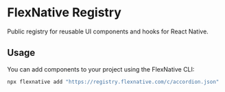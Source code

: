 # FlexNative Registry

Public registry for reusable UI components and hooks for React Native.

## Usage

You can add components to your project using the FlexNative CLI:

```bash
npx flexnative add "https://registry.flexnative.com/c/accordion.json"
```
